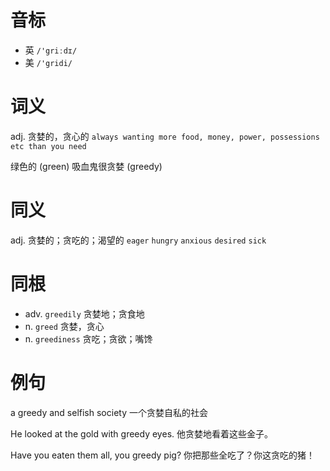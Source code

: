 # 音标

- 英 `/'griːdɪ/`
- 美 `/'gridi/`

# 词义

adj. 贪婪的，贪心的
`always wanting more food, money, power, possessions etc than you need`



绿色的 (green) 吸血鬼很贪婪 (greedy)

# 同义

adj. 贪婪的；贪吃的；渴望的
`eager` `hungry` `anxious` `desired` `sick`

# 同根

- adv. `greedily` 贪婪地；贪食地
- n. `greed` 贪婪，贪心
- n. `greediness` 贪吃；贪欲；嘴馋

# 例句

a greedy and selfish society
一个贪婪自私的社会

He looked at the gold with greedy eyes.
他贪婪地看着这些金子。

Have you eaten them all, you greedy pig?
你把那些全吃了？你这贪吃的猪！


